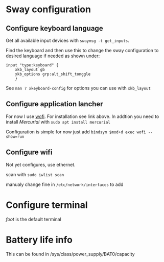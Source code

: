 # Sway configuration 

## Configure keyboard language

Get all available input devices with `swaymsg -t get_inputs`.

Find the keyboard and then use this to change the sway configuration to desired language
if needed as shown under:

```
input "type:keyboard" {
	xkb_layout gb 
	xkb_options grp:alt_shift_tonggle
	}
```
See `man 7 xkeyboard-config` for options you can use with `xkb_layout`

## Configure application lancher 

For now I use [wofi](https://hg.sr.ht/~scoopta/wofi).
For installation see link above. In addtion you need to install _Mercurial_ with
`sudo apt install mercurial`

Configuration is simple for now just add `bindsym $mod+d exec wofi --show=run`

## Configure wifi 

Not yet configures, use ethernet. 

scan with `sudo iwlist scan` 

manualy change fine in `/etc/network/interfaces` to add 


# Configure terminal 

_foot_ is the default terminal 


# Battery life info

This can be found in /sys/class/power_supply/BAT0/capacity

